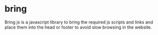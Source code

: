 # bring
Bring js is a javascript library to bring the required js scripts and links and place them into the head or footer to avoid slow browsing in the website.
